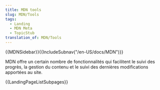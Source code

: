 ```yaml
---
title: MDN tools
slug: MDN/Tools
tags:
  - Landing
  - MDN Meta
  - TopicStub
translation_of: MDN/Tools
---
```

{{MDNSidebar}}{{IncludeSubnav("/en-US/docs/MDN")}}

MDN offre un certain nombre de fonctionnalités qui facilitent le suivi des progrès, la gestion du contenu et le suivi des dernières modifications apportées au site.

{{LandingPageListSubpages}}

